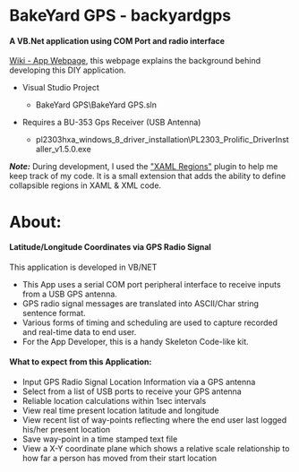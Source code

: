 
# BakeYard GPS - backyardgps
#### A VB.Net application using COM Port and radio interface

[Wiki - App Webpage](http://mezcel.wixsite.com/backyardgps), this webpage explains the background behind developing this DIY application.

* Visual Studio Project
    * BakeYard GPS\BakeYard GPS.sln


* Requires a BU-353 Gps Receiver (USB Antenna)
    * pl2303hxa_windows_8_driver_installation\PL2303_Prolific_DriverInstaller_v1.5.0.exe

___Note:___ During development, I used the ["XAML Regions"](https://visualstudiogallery.msdn.microsoft.com/3c534623-bb05-417f-afc0-c9e26bf0e177) plugin to help me keep track of my code. It is a small extension that adds the ability to define collapsible regions in XAML & XML code.

# About:

#### Latitude/Longitude Coordinates via GPS Radio Signal

This application is developed in VB/NET

* This App uses a serial COM port peripheral interface to receive inputs from a USB GPS antenna.
* GPS radio signal messages are translated into ASCII/Char string sentence format.
* Various forms of timing and scheduling  are used to capture recorded and real-time data to end user.
* For the App Developer, this is a handy Skeleton Code-like kit.

#### What to expect from this Application:

* Input GPS Radio Signal Location Information via a GPS antenna
* Select from a list of USB ports to receive your GPS antenna
* Reliable location calculations within 1sec intervals
* View real time present location latitude and longitude
* View recent list of way-points reflecting where the end user last logged his/her present location
* Save way-point in a time stamped text file
* View a X-Y coordinate plane which shows a relative scale relationship to how far a person has moved from their start location
